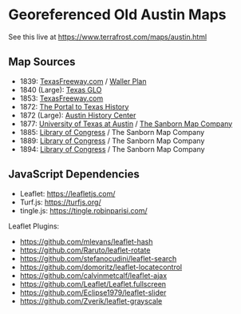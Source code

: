 # Georeferenced Old Austin Maps

See this live at https://www.terrafrost.com/maps/austin.html

## Map Sources

- 1839: [TexasFreeway.com](https://www.texasfreeway.com/Austin/historic/road_maps/AustinPlan1839.htm) / [Waller Plan](https://en.wikipedia.org/wiki/Waller_Plan)
- 1840 (Large): [Texas GLO](https://historictexasmaps.com/collection/search-results/2178-a-topographical-map-of-the-government-tract-adjoining-the-city-of-austin-general-map-collection)
- 1853: [TexasFreeway.com](https://www.texasfreeway.com/Austin/historic/road_maps/AustinPlan1853.htm)
- 1872: [The Portal to Texas History](https://texashistory.unt.edu/ark:/67531/metapth192767/)
- 1872 (Large): [Austin History Center](https://ahc.access.preservica.com/uncategorized/SO_cd0e7b0e-1fe0-45eb-b6d4-802f268af517/)
- 1877: [University of Texas at Austin](https://collections.lib.utexas.edu/catalog/utlmaps:7e8b4b99-0b4f-401a-9f5c-56bd90b12e6b) / [The Sanborn Map Company](https://en.wikipedia.org/wiki/Sanborn_maps)
- 1885: [Library of Congress](https://www.loc.gov/item/sanborn08415_001/) / The Sanborn Map Company
- 1889: [Library of Congress](https://www.loc.gov/item/sanborn08415_002/) / The Sanborn Map Company
- 1894: [Library of Congress](https://www.loc.gov/item/sanborn08415_003/) / The Sanborn Map Company

## JavaScript Dependencies

- Leaflet: https://leafletjs.com/
- Turf.js: https://turfjs.org/
- tingle.js: https://tingle.robinparisi.com/

Leaflet Plugins:
- https://github.com/mlevans/leaflet-hash
- https://github.com/Raruto/leaflet-rotate
- https://github.com/stefanocudini/leaflet-search
- https://github.com/domoritz/leaflet-locatecontrol
- https://github.com/calvinmetcalf/leaflet-ajax
- https://github.com/Leaflet/Leaflet.fullscreen
- https://github.com/Eclipse1979/leaflet-slider
- https://github.com/Zverik/leaflet-grayscale
